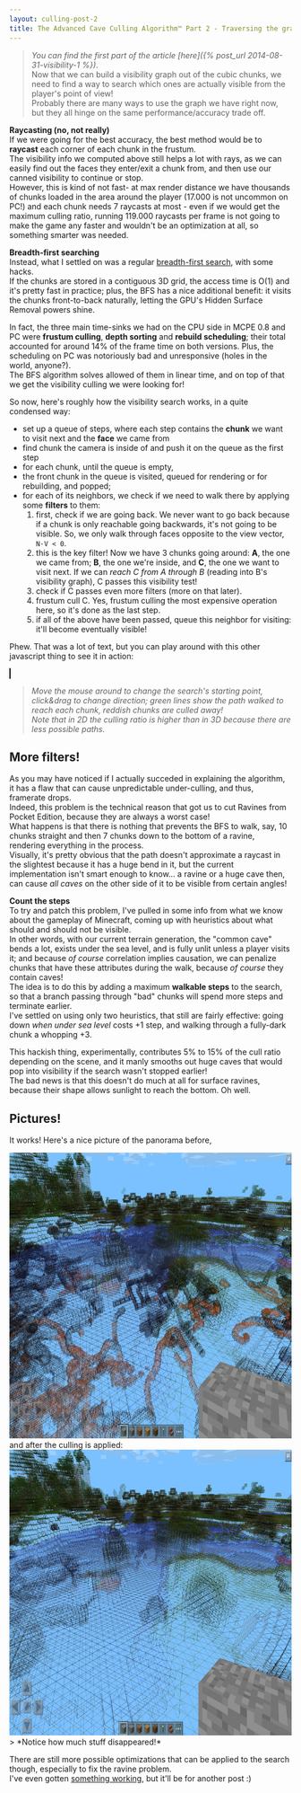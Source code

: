 ```yaml
---
layout: culling-post-2
title: The Advanced Cave Culling Algorithm™ Part 2 - Traversing the graph
---
```


> *You can find the first part of the article [here]({% post_url 2014-08-31-visibility-1 %})*.  
Now that we can build a visibility graph out of the cubic chunks, we need to find a way to search which ones are actually visible from the player's point of view!  
Probably there are many ways to use the graph we have right now, but they all hinge on the same performance/accuracy trade off.

**Raycasting (no, not really)**  
If we were going for the best accuracy, the best method would be to **raycast** each corner of each chunk in the frustum.  
The visibility info we computed above still helps a lot with rays, as we can easily find out the faces they enter/exit a chunk from, and then use our canned visibility to continue or stop.  
However, this is kind of not fast- at max render distance we have thousands of chunks loaded in the area around the player (17.000 is not uncommon on PC!) and each chunk needs 7 raycasts at most - even if we would get the maximum culling ratio, running 119.000 raycasts per frame is not going to make the game any faster and wouldn't be an optimization at all, so something smarter was needed.  

**Breadth-first searching**  
Instead, what I settled on was a regular [breadth-first search](http://en.wikipedia.org/wiki/Breadth-first_search), with some hacks.  
If the chunks are stored in a contiguous 3D grid, the access time is O(1) and it's pretty fast in practice; plus, the BFS has a nice additional benefit: it visits the chunks front-to-back naturally, letting the GPU's Hidden Surface Removal powers shine.  

In fact, the three main time-sinks we had on the CPU side in MCPE 0.8 and PC were **frustum culling**, **depth sorting** and **rebuild scheduling**; their total accounted for around 14% of the frame time on both versions. Plus, the scheduling on PC was notoriously bad and unresponsive (holes in the world, anyone?).  
The BFS algorithm solves allowed of them in linear time, and on top of that we get the visibility culling we were looking for!

So now, here's roughly how the visibility search works, in a quite condensed way:
* set up a queue of steps, where each step contains the **chunk** we want to visit next and the **face** we came from
* find chunk the camera is inside of and push it on the queue as the first step
* for each chunk, until the queue is empty, 
* the front chunk in the queue is visited, queued for rendering or for rebuilding, and popped; 
* for each of its neighbors, we check if we need to walk there by applying some **filters** to them:  
    1. first, check if we are going back. We never want to go back because if a chunk is only reachable going backwards, it's not going to be visible. So, we only walk through faces opposite to the view vector, ```N·V < 0```. 
    2. this is the key filter! Now we have 3 chunks going around: **A**, the one we came from; **B**, the one we're inside, and **C**, the one we want to visit next. If we can *reach C from A through B* (reading into B's visibility graph), C passes this visibility test!
    3. check if C passes even more filters (more on that later).
    4. frustum cull C. Yes, frustum culling the most expensive operation here, so it's done as the last step.
    5. if all of the above have been passed, queue this neighbor for visiting: it'll become eventually visible!

Phew. That was a lot of text, but you can play around with this other javascript thing to see it in action:

<canvas id="example" width="800" height="608"
style="border:1px solid #000000;">
</canvas>

> *Move the mouse around to change the search's starting point, click&drag to change direction;
> green lines show the path walked to reach each chunk, reddish chunks are culled away!  
> Note that in 2D the culling ratio is higher than in 3D because there are less possible paths.*

More filters!
----

As you may have noticed if I actually succeded in explaining the algorithm, it has a flaw that can cause unpredictable under-culling, and thus, framerate drops.  
Indeed, this problem is the technical reason that got us to cut Ravines from Pocket Edition, because they are always a worst case!  
What happens is that there is nothing that prevents the BFS to walk, say, 10 chunks straight and then 7 chunks down to the bottom of a ravine, rendering everything in the process.  
Visually, it's pretty obvious that the path doesn't approximate a raycast in the slightest because it has a huge bend in it, but the current implementation isn't smart enough to know... a ravine or a huge cave then, can cause *all caves* on the other side of it to be visible from certain angles!  

**Count the steps**  
To try and patch this problem, I've pulled in some info from what we know about the gameplay of Minecraft, coming up with heuristics about what should and should not be visible.  
In other words, with our current terrain generation, the "common cave" bends a lot, exists under the sea level, and is fully unlit unless a player visits it; and because *of course* correlation implies causation, we can penalize chunks that have these attributes during the walk, because *of course* they contain caves!  
The idea is to do this by adding a maximum **walkable steps** to the search, so that a branch passing through "bad" chunks will spend more steps and terminate earlier.  
I've settled on using only two heuristics, that still are fairly effective: going down *when under sea level* costs +1 step, and walking through a fully-dark chunk a whopping +3.  

This hackish thing, experimentally, contributes 5% to 15% of the cull ratio depending on the scene, and it manly smooths out huge caves that would pop into visibility if the search wasn't stopped earlier!  
The bad news is that this doesn't do much at all for surface ravines, because their shape allows sunlight to reach the bottom. Oh well.  

Pictures!
----

It works! Here's a nice picture of the panorama before,  

<img src="/images/cull_before.jpg" width="830" height="509">
and after the culling is applied:  

<img src="/images/cull_after.jpg" width="830" height="509">
> *Notice how much stuff disappeared!*

There are still more possible optimizations that can be applied to the search though, especially to fix the ravine problem.  
I've even gotten [something working](/frustum_clamping.html), but it'll be for another post :)

